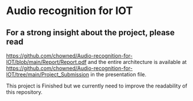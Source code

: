 # Audio recognition for IOT

## For a strong insight about the project, please read 
https://github.com/chowned/Audio-recognition-for-IOT/blob/main/Report/Report.pdf
and the entire architecture is available at 
https://github.com/chowned/Audio-recognition-for-IOT/tree/main/Project_Submission in the presentation file.
 
This project is Finished but we currently need to improve the readability of this repository.
